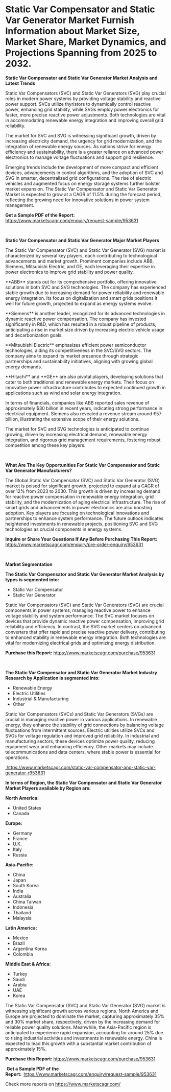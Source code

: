<p><h1>Static Var Compensator and Static Var Generator Market Furnish Information about Market Size, Market Share, Market Dynamics, and Projections Spanning from 2025 to 2032.</h1></p><p><strong>Static Var Compensator and Static Var Generator Market Analysis and Latest Trends</strong></p>
<p><p>Static Var Compensators (SVC) and Static Var Generators (SVG) play crucial roles in modern power systems by providing voltage stability and reactive power support. SVCs utilize thyristors to dynamically control reactive power, enhancing grid stability, while SVGs employ power electronics for faster, more precise reactive power adjustments. Both technologies are vital in accommodating renewable energy integration and improving overall grid reliability.</p><p>The market for SVC and SVG is witnessing significant growth, driven by increasing electricity demand, the urgency for grid modernization, and the integration of renewable energy sources. As nations strive for energy efficiency and sustainability, there is a greater reliance on advanced power electronics to manage voltage fluctuations and support grid resilience.</p><p>Emerging trends include the development of more compact and efficient devices, advancements in control algorithms, and the adoption of SVC and SVG in smarter, decentralized grid configurations. The rise of electric vehicles and augmented focus on energy storage systems further bolster market expansion. The Static Var Compensator and Static Var Generator Market is expected to grow at a CAGR of 11.5% during the forecast period, reflecting the growing need for innovative solutions in power system management.</p></p>
<p><strong>Get a Sample PDF of the Report:&nbsp;</strong> <a href="https://www.marketscagr.com/enquiry/request-sample/953631?utm_campaign=2635&utm_medium=2&utm_source=Github&utm_content=ia&utm_term=07032025&utm_id=static-var-compensator-and-static-var-generator">https://www.marketscagr.com/enquiry/request-sample/953631</a></p>
<p>&nbsp;</p>
<p><strong>Static Var Compensator and Static Var Generator Major Market Players</strong></p>
<p><p>The Static Var Compensator (SVC) and Static Var Generator (SVG) market is characterized by several key players, each contributing to technological advancements and market growth. Prominent companies include ABB, Siemens, Mitsubishi Electric, and GE, each leveraging their expertise in power electronics to improve grid stability and power quality.</p><p>**ABB** stands out for its comprehensive portfolio, offering innovative solutions in both SVC and SVG technologies. The company has experienced stable growth due to increasing demand for power reliability and renewable energy integration. Its focus on digitalization and smart grids positions it well for future growth, projected to expand as energy systems evolve.</p><p>**Siemens** is another leader, recognized for its advanced technologies in dynamic reactive power compensation. The company has invested significantly in R&D, which has resulted in a robust pipeline of products, anticipating a rise in market size driven by increasing electric vehicle usage and decarbonization goals.</p><p>**Mitsubishi Electric** emphasizes efficient power semiconductor technologies, aiding its competitiveness in the SVC/SVG sectors. The company aims to expand its market presence through strategic partnerships and sustainability initiatives, aligning with growing global energy demands.</p><p>**Hitachi** and **GE** are also pivotal players, developing solutions that cater to both traditional and renewable energy markets. Their focus on innovative power infrastructure contributes to expected continued growth in applications such as wind and solar energy integration.</p><p>In terms of financials, companies like ABB reported sales revenue of approximately $30 billion in recent years, indicating strong performance in electrical equipment. Siemens also revealed a revenue stream around €57 billion, illustrating the extensive scope of their energy solutions.</p><p>The market for SVC and SVG technologies is anticipated to continue growing, driven by increasing electrical demand, renewable energy integration, and rigorous grid management requirements, fostering robust competition among these key players.</p></p>
<p>&nbsp;</p>
<p><strong>What Are The Key Opportunities For Static Var Compensator and Static Var Generator Manufacturers?</strong></p>
<p><p>The Global Static Var Compensator (SVC) and Static Var Generator (SVG) market is poised for significant growth, projected to expand at a CAGR of over 12% from 2023 to 2030. This growth is driven by increasing demand for reactive power compensation in renewable energy integration, grid stability, and the modernization of aging electrical infrastructure. The rise of smart grids and advancements in power electronics are also boosting adoption. Key players are focusing on technological innovations and partnerships to enhance system performance. The future outlook indicates heightened investments in renewable projects, positioning SVC and SVG technologies as crucial components in energy systems.</p></p>
<p><strong>Inquire or Share Your Questions If Any Before Purchasing This Report:</strong> <a href="https://www.marketscagr.com/enquiry/pre-order-enquiry/953631?utm_campaign=2635&utm_medium=2&utm_source=Github&utm_content=ia&utm_term=07032025&utm_id=static-var-compensator-and-static-var-generator">https://www.marketscagr.com/enquiry/pre-order-enquiry/953631</a></p>
<p>&nbsp;</p>
<p><strong>Market Segmentation</strong></p>
<p><strong>The Static Var Compensator and Static Var Generator Market Analysis by types is segmented into:</strong></p>
<p><ul><li>Static Var Compensator</li><li>Static Var Generator</li></ul></p>
<p><p>Static Var Compensators (SVC) and Static Var Generators (SVG) are crucial components in power systems, managing reactive power to enhance voltage stability and system performance. The SVC market focuses on devices that provide dynamic reactive power compensation, improving grid reliability and efficiency. In contrast, the SVG market centers on advanced converters that offer rapid and precise reactive power delivery, contributing to enhanced stability in renewable energy integration. Both technologies are vital for modernizing electrical grids and optimizing energy distribution.</p></p>
<p><strong>Purchase this Report:&nbsp;</strong><a href="https://www.marketscagr.com/purchase/953631?utm_campaign=2635&utm_medium=2&utm_source=Github&utm_content=ia&utm_term=07032025&utm_id=static-var-compensator-and-static-var-generator">https://www.marketscagr.com/purchase/953631</a></p>
<p>&nbsp;</p>
<p><strong>The Static Var Compensator and Static Var Generator Market Industry Research by Application is segmented into:</strong></p>
<p><ul><li>Renewable Energy</li><li>Electric Utilities</li><li>Industrial & Manufacturing</li><li>Other</li></ul></p>
<p><p>Static Var Compensators (SVCs) and Static Var Generators (SVGs) are crucial in managing reactive power in various applications. In renewable energy, they enhance the stability of grid connections by balancing voltage fluctuations from intermittent sources. Electric utilities utilize SVCs and SVGs for voltage regulation and improved grid reliability. In industrial and manufacturing sectors, these devices optimize power quality, reducing equipment wear and enhancing efficiency. Other markets may include telecommunications and data centers, where stable power is essential for operations.</p></p>
<p><a href="https://www.marketscagr.com/static-var-compensator-and-static-var-generator-r953631?utm_campaign=2635&utm_medium=2&utm_source=Github&utm_content=ia&utm_term=07032025&utm_id=static-var-compensator-and-static-var-generator">&nbsp;https://www.marketscagr.com/static-var-compensator-and-static-var-generator-r953631</a></p>
<p><strong>In terms of Region, the Static Var Compensator and Static Var Generator Market Players available by Region are:</strong></p>
<p>
    <p> <strong> North America: </strong>
        <ul>
            <li>United States</li>
            <li>Canada</li>
        </ul>
        </p> 
    <p> <strong> Europe: </strong>
        <ul>
            <li>Germany</li>
            <li>France</li>
            <li>U.K.</li>
            <li>Italy</li>
            <li>Russia</li>
        </ul>
        </p> 
    <p> <strong> Asia-Pacific: </strong>
        <ul>
            <li>China</li>
            <li>Japan</li>
            <li>South Korea</li>
            <li>India</li>
            <li>Australia</li>
            <li>China Taiwan</li>
            <li>Indonesia</li>
            <li>Thailand</li>
            <li>Malaysia</li>
        </ul>
        </p> 
    <p> <strong> Latin America: </strong>
        <ul>
            <li>Mexico</li>
            <li>Brazil</li>
            <li>Argentina Korea</li>
            <li>Colombia</li>
        </ul>
        </p> 
    <p> <strong> Middle East & Africa: </strong>
        <ul>
            <li>Turkey</li>
            <li>Saudi</li>
            <li>Arabia</li>
            <li>UAE</li>
            <li>Korea</li>
        </ul>
    </p>
    </p>
<p><p>The Static Var Compensator (SVC) and Static Var Generator (SVG) market is witnessing significant growth across various regions. North America and Europe are projected to dominate the market, capturing approximately 35% and 30% market share, respectively, driven by the increasing demand for reliable power quality solutions. Meanwhile, the Asia-Pacific region is anticipated to experience rapid expansion, accounting for around 25% due to rising industrial activities and investments in renewable energy. China is expected to lead this growth with a substantial market contribution of approximately 15%.</p></p>
<p><strong>Purchase this Report: </strong><a href="https://www.marketscagr.com/purchase/953631?utm_campaign=2635&utm_medium=2&utm_source=Github&utm_content=ia&utm_term=07032025&utm_id=static-var-compensator-and-static-var-generator">https://www.marketscagr.com/purchase/953631</a></p>
<p>&nbsp;<strong>Get a Sample PDF of the Report:&nbsp;&nbsp;</strong><a href="https://www.marketscagr.com/enquiry/request-sample/953631?utm_campaign=2635&utm_medium=2&utm_source=Github&utm_content=ia&utm_term=07032025&utm_id=static-var-compensator-and-static-var-generator">https://www.marketscagr.com/enquiry/request-sample/953631</a></p>
<p><strong></strong></p>
<p>Check more reports on <a href="https://www.marketscagr.com/?utm_campaign=2635&utm_medium=2&utm_source=Github&utm_content=ia&utm_term=07032025&utm_id=static-var-compensator-and-static-var-generator">https://www.marketscagr.com/</a></p>